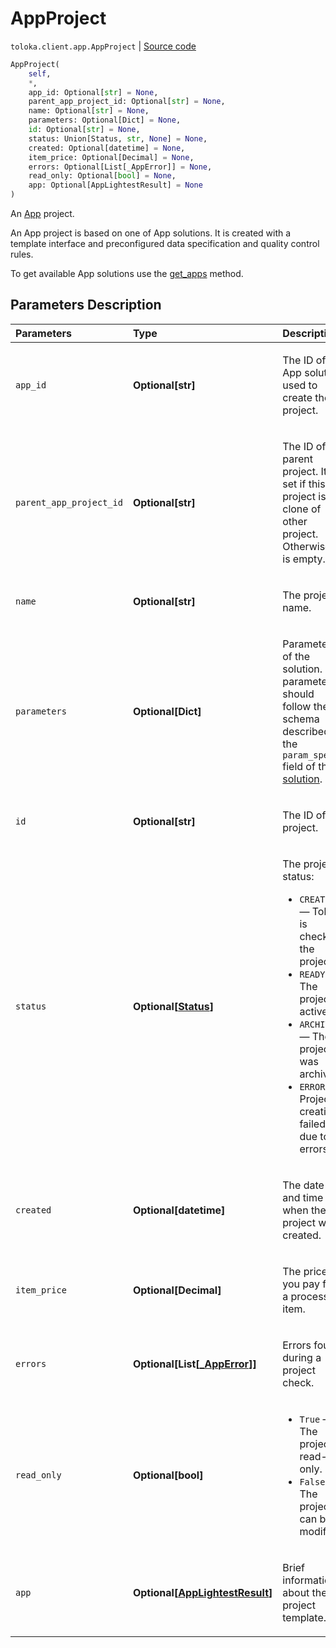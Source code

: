 # AppProject
`toloka.client.app.AppProject` | [Source code](https://github.com/Toloka/toloka-kit/blob/v1.2.0/src/client/app/__init__.py#L45)

```python
AppProject(
    self,
    *,
    app_id: Optional[str] = None,
    parent_app_project_id: Optional[str] = None,
    name: Optional[str] = None,
    parameters: Optional[Dict] = None,
    id: Optional[str] = None,
    status: Union[Status, str, None] = None,
    created: Optional[datetime] = None,
    item_price: Optional[Decimal] = None,
    errors: Optional[List[_AppError]] = None,
    read_only: Optional[bool] = None,
    app: Optional[AppLightestResult] = None
)
```

An [App](https://toloka.ai/docs/api/apps-reference/#tag--app-project) project.


An App project is based on one of App solutions. It is created with a template interface and preconfigured data specification and quality control rules.

To get available App solutions use the [get_apps](toloka.client.TolokaClient.get_apps.md) method.

## Parameters Description

| Parameters | Type | Description |
| :----------| :----| :-----------|
`app_id`|**Optional\[str\]**|<p>The ID of the App solution used to create the project.</p>
`parent_app_project_id`|**Optional\[str\]**|<p>The ID of the parent project. It is set if this project is a clone of other project. Otherwise it is empty.</p>
`name`|**Optional\[str\]**|<p>The project name.</p>
`parameters`|**Optional\[Dict\]**|<p>Parameters of the solution. The parameters should follow the schema described in the `param_spec` field of the [solution](toloka.client.app.App.md).</p>
`id`|**Optional\[str\]**|<p>The ID of the project.</p>
`status`|**Optional\[[Status](toloka.client.app.AppProject.Status.md)\]**|<p>The project status:</p> <ul> <li>`CREATING` — Toloka is checking the project.</li> <li>`READY` — The project is active.</li> <li>`ARCHIVED` — The project was archived.</li> <li>`ERROR` — Project creation failed due to errors.</li> </ul>
`created`|**Optional\[datetime\]**|<p>The date and time when the project was created.</p>
`item_price`|**Optional\[Decimal\]**|<p>The price you pay for a processed item.</p>
`errors`|**Optional\[List\[[_AppError](toloka.client.app._AppError.md)\]\]**|<p>Errors found during a project check.</p>
`read_only`|**Optional\[bool\]**|<ul> <li>`True` — The project is read-only.</li> <li>`False` — The project can be modified.</li> </ul>
`app`|**Optional\[[AppLightestResult](toloka.client.app.AppLightestResult.md)\]**|<p>Brief information about the project template.</p>
